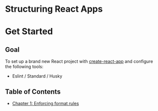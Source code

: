 # Structuring React Apps

# Get Started

## Goal

To set up a brand new React project with [create-react-app](https://github.com/facebook/create-react-app) and configure the following tools:

- Eslint / Standard / Husky

## Table of Contents

- [Chapter 1: Enforcing format rules](ch1.md)
